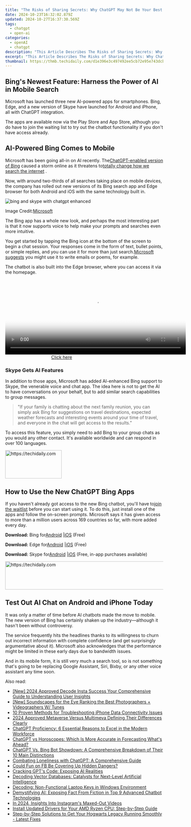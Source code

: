```yaml
---
title: "The Risks of Sharing Secrets: Why ChatGPT May Not Be Your Best Bet"
date: 2024-10-23T16:32:02.879Z
updated: 2024-10-27T16:37:30.569Z
tags:
  - chatgpt
  - open-ai
categories:
  - openAI
  - chatgpt
description: "This Article Describes The Risks of Sharing Secrets: Why ChatGPT May Not Be Your Best Bet"
excerpt: "This Article Describes The Risks of Sharing Secrets: Why ChatGPT May Not Be Your Best Bet"
thumbnail: https://thmb.techidaily.com/d1e396e3c497492ee5cb72e95e743dcb132cd92c3b826346b76ee873a38b74bb.jpg
---
```


## Bing's Newest Feature: Harness the Power of AI in Mobile Search

 Microsoft has launched three new AI-powered apps for smartphones. Bing, Edge, and a new version of Skype have launched for Android and iPhone, all with ChatGPT integration.

 The apps are available now via the Play Store and App Store, although you do have to join the waiting list to try out the chatbot functionality if you don't have access already.

## AI-Powered Bing Comes to Mobile

 Microsoft has been going all-in on AI recently. The[ChatGPT-enabled version of Bing](https://www.makeuseof.com/microsoft-bing-gets-chatgpt-ai/) caused a storm online as it threatens to[totally change how we search the internet](https://www.makeuseof.com/is-chatgpt-search-engine-threat/) .

 Now, with around two-thirds of all searches taking place on mobile devices, the company has rolled out new versions of its Bing search app and Edge browser for both Android and iOS with the same technology built in.

![bing and skype with chatgpt enhanced](https://static1.makeuseofimages.com/wordpress/wp-content/uploads/2023/02/bing-and-skype-with-chatgpt-enhanced.jpg)

 Image Credit:[Microsoft](https://blogs.microsoft.com/blog/2023/02/22/the-new-bing-preview-experience-arrives-on-bing-and-edge-mobile-apps-introducing-bing-now-in-skype/)

 The Bing app has a whole new look, and perhaps the most interesting part is that it now supports voice to help make your prompts and searches even more intuitive.

 You get started by tapping the Bing icon at the bottom of the screen to begin a chat session. Your responses come in the form of text, bullet points, or simple replies, and you can use it for more than just search.[Microsoft suggests](https://blogs.microsoft.com/blog/2023/02/22/the-new-bing-preview-experience-arrives-on-bing-and-edge-mobile-apps-introducing-bing-now-in-skype/) you might use it to write emails or poems, for example.

 The chatbot is also built into the Edge browser, where you can access it via the homepage.

<!-- affiliate ads begin -->
<span id="1983471">
					<video width="576" height="240" style="cursor:pointer"
           poster="//a.impactradius-go.com/display-clicktoplayimage/1983471.png"
           onclick="if(!this.playClicked){this.play();this.setAttribute('controls',true);this.playClicked=true;}">
	   <source src="//a.impactradius-go.com/display-ad/22993-1983471">
	   <img src="//a.impactradius-go.com/display-clicktoplayimage/1983471.png" style="border: none; height: 100%; width: 100%; object-fit: contain">
	</video>
	<div style="width:360px;text-align:center"><a href="javascript:window.open(decodeURIComponent('https%3A%2F%2Fhomestyler.sjv.io%2Fc%2F5597632%2F1983471%2F22993'), '_blank');void(0);">Click here</a></div>
</span>
<img height="0" width="0" src="https://imp.pxf.io/i/5597632/1983471/22993" style="position:absolute;visibility:hidden;" border="0" />
<!-- affiliate ads end -->

### Skype Gets AI Features

 In addition to those apps, Microsoft has added AI-enhanced Bing support to Skype, the venerable voice and chat app. The idea here is not to get the AI to have conversations on your behalf, but to add similar search capabilities to group messages.

> "If your family is chatting about the next family reunion, you can simply ask Bing for suggestions on travel destinations, expected weather forecasts and interesting events around your time of travel, and everyone in the chat will get access to the results."

 To access this feature, you simply need to add Bing to your group chats as you would any other contact. It's available worldwide and can respond in over 100 languages.

<!-- affiliate ads begin -->
<a href="https://aligracehair.sjv.io/c/5597632/2135367/19272" target="_top" id="2135367">
  <img src="//a.impactradius-go.com/display-ad/19272-2135367" border="0" alt="https://techidaily.com" width="180" height="90"/>
</a>
<img height="0" width="0" src="https://aligracehair.sjv.io/i/5597632/2135367/19272" style="position:absolute;visibility:hidden;" border="0" />
<!-- affiliate ads end -->

## How to Use the New ChatGPT Bing Apps

 If you haven't already got access to the new Bing chatbot, you'll have to[join the waitlist](https://www.makeuseof.com/try-bing-ai-powered-search-engine/) before you can start using it. To do this, just install one of the apps and follow the on-screen prompts. Microsoft says it has given access to more than a million users across 169 countries so far, with more added every day.

**Download:** Bing for[Android](https://www.anrdoezrs.net/links/7251228/type/dlg/sid/UUmuoUeUpU2022079/https://play.google.com/store/apps/details?id=com.microsoft.bing) |[iOS](https://apps.apple.com/us/app/microsoft-bing-search/id345323231) (Free)

**Download:** Edge for[Android](https://www.anrdoezrs.net/links/7251228/type/dlg/sid/UUmuoUeUpU2022079/https://play.google.com/store/apps/details?id=com.microsoft.emmx) |[iOS](https://apps.apple.com/us/app/microsoft-edge-web-browser/id1288723196) (Free)

**Download:** Skype for[Android](https://www.anrdoezrs.net/links/7251228/type/dlg/sid/UUmuoUeUpU2022079/https://play.google.com/store/apps/details?id=com.skype.raider) |[iOS](https://apps.apple.com/us/app/skype/id304878510) (Free, in-app purchases available)

<!-- affiliate ads begin -->
<a href="https://appsumo.8odi.net/c/5597632/2151865/7443" target="_top" id="2151865">
  <img src="//a.impactradius-go.com/display-ad/7443-2151865" border="0" alt="https://techidaily.com" width="728" height="90"/>
</a>
<img height="0" width="0" src="https://appsumo.8odi.net/i/5597632/2151865/7443" style="position:absolute;visibility:hidden;" border="0" />
<!-- affiliate ads end -->

## Test Out AI Chat on Android and iPhone Today

 It was only a matter of time before AI chatbots made the move to mobile. The new version of Bing has certainly shaken up the industry—although it hasn't been without controversy.

 The service frequently hits the headlines thanks to its willingness to churn out incorrect information with complete confidence (and get surprisingly argumentative about it). Microsoft also acknowledges that the performance might be limited in these early days due to bandwidth issues.

 And in its mobile form, it is still very much a search tool, so is not something that's going to be replacing Google Assistant, Siri, Bixby, or any other voice assistant any time soon.

<ins class="adsbygoogle"
     style="display:block"
     data-ad-format="autorelaxed"
     data-ad-client="ca-pub-7571918770474297"
     data-ad-slot="1223367746"></ins>

<ins class="adsbygoogle"
     style="display:block"
     data-ad-client="ca-pub-7571918770474297"
     data-ad-slot="8358498916"
     data-ad-format="auto"
     data-full-width-responsive="true"></ins>

<span class="atpl-alsoreadstyle">Also read:</span>
<div><ul>
<li><a href="https://instagram-video-recordings.techidaily.com/new-2024-approved-decode-insta-success-your-comprehensive-guide-to-understanding-user-insights/"><u>[New] 2024 Approved Decode Insta Success Your Comprehensive Guide to Understanding User Insights</u></a></li>
<li><a href="https://extra-skills.techidaily.com/new-soundscapes-for-the-eye-ranking-the-best-photographers-plus-videographers-w-tunes/"><u>[New] Soundscapes for the Eye Ranking the Best Photographers + Videographers W/ Tunes</u></a></li>
<li><a href="https://fox-that.techidaily.com/10-proven-methods-for-troubleshooting-iphone-data-connectivity-issues/"><u>10 Proven Methods for Troubleshooting iPhone Data Connectivity Issues</u></a></li>
<li><a href="https://extra-skills.techidaily.com/2024-approved-metaverse-versus-multimeva-defining-their-differences-clearly/"><u>2024 Approved Metaverse Versus Multimeva Defining Their Differences Clearly</u></a></li>
<li><a href="https://tech-haven.techidaily.com/chatgpt-proficiency-6-essential-reasons-to-excel-in-the-modern-workforce/"><u>ChatGPT Proficiency: 6 Essential Reasons to Excel in the Modern Workforce</u></a></li>
<li><a href="https://tech-haven.techidaily.com/chatgpt-vs-horoscopes-which-is-more-accurate-in-forecasting-whats-ahead/"><u>ChatGPT vs Horoscopes: Which Is More Accurate in Forecasting What's Ahead?</u></a></li>
<li><a href="https://tech-haven.techidaily.com/chatgpt-vs-bing-bot-showdown-a-comprehensive-breakdown-of-their-10-main-distinctions/"><u>ChatGPT Vs. Bing Bot Showdown: A Comprehensive Breakdown of Their 10 Main Distinctions</u></a></li>
<li><a href="https://tech-haven.techidaily.com/combating-loneliness-with-chatgpt-a-comprehensive-guide/"><u>Combating Loneliness with ChatGPT: A Comprehensive Guide</u></a></li>
<li><a href="https://facebook.techidaily.com/could-fun-on-fb-be-covering-up-hidden-dangers/"><u>Could Fun on FB Be Covering Up Hidden Dangers?</u></a></li>
<li><a href="https://tech-haven.techidaily.com/cracking-gpts-code-exposing-ai-realities/"><u>Cracking GPT's Code: Exposing AI Realities</u></a></li>
<li><a href="https://tech-haven.techidaily.com/decoding-vector-databases-catalysts-for-next-level-artificial-intelligence/"><u>Decoding Vector Databases: Catalysts for Next-Level Artificial Intelligence</u></a></li>
<li><a href="https://common-error.techidaily.com/decoding-non-functional-laptop-keys-in-windows-environment/"><u>Decoding: Non-Functional Laptop Keys in Windows Environment</u></a></li>
<li><a href="https://tech-haven.techidaily.com/demystifying-ai-exposing-fact-from-fiction-in-top-9-advanced-chatbot-technologies/"><u>Demystifying AI: Exposing Fact From Fiction in Top 9 Advanced Chatbot Technologies</u></a></li>
<li><a href="https://instagram-video-recordings.techidaily.com/in-2024-insights-into-instagrams-maxed-out-videos/"><u>In 2024, Insights Into Instagram's Maxed-Out Videos</u></a></li>
<li><a href="https://win-amazing.techidaily.com/install-updated-drivers-for-your-amd-ryzen-cpu-step-by-step-guide/"><u>Install Updated Drivers for Your AMD Ryzen CPU: Step-by-Step Guide</u></a></li>
<li><a href="https://win-blog.techidaily.com/step-by-step-solutions-to-get-your-hogwarts-legacy-running-smoothly-latest-fixes/"><u>Step-by-Step Solutions to Get Your Hogwarts Legacy Running Smoothly - Latest Fixes</u></a></li>
</ul></div>

